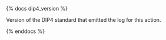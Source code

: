 {% docs dip4_version %}

Version of the DIP4 standard that emitted the log for this action.

{% enddocs %}
